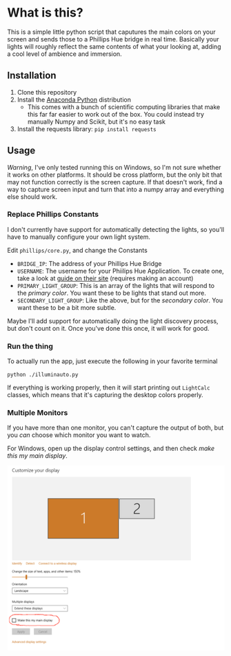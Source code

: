 # What is this?
This is a simple little python script that caputures the main colors on your
screen and sends those to a Phillips Hue bridge in real time. Basically your
lights will roughly reflect the same contents of what your looking at, adding
a cool level of ambience and immersion. 

## Installation

1. Clone this repository
2. Install the [Anaconda Python](https://www.continuum.io/downloads) distribution
    - This comes with a bunch of scientific computing libraries that make this far
      far easier to work out of the box. You could instead try manually Numpy and Scikit,
      but it's no easy task
3. Install the requests library: `pip install requests`

## Usage

*Warning*, I've only tested running this on Windows, so I'm not sure whether it works
on other platforms. It should be cross platform, but the only bit that may not function
correctly is the screen capture. If that doesn't work, find a way to capture screen input
and turn that into a numpy array and everything else should work.

### Replace Phillips Constants

I don't currently have support for automatically detecting the lights, so you'll have
to manually configure your own light system.

Edit `phillips/core.py`, and change the Constants

- `BRIDGE_IP`: The address of your Phillips Hue Bridge
- `USERNAME`: The username for your Phiilips Hue Application. To create one, take a look
              at [guide on their site](http://www.developers.meethue.com/documentation/getting-started)
              (requires making an account)
- `PRIMARY_LIGHT_GROUP`: This is an array of the lights that will respond to the _primary color_. You want these
                         to be lights that stand out more.
- `SECONDARY_LIGHT_GROUP`: Like the above, but for the _secondary color_. You want these to be
                           a bit more subtle.

Maybe I'll add support for automatically doing the light discovery process, but don't count on it.
Once you've done this once, it will work for good.
### Run the thing

To actually run the app, just execute the following in your favorite terminal

```
python ./illuminauto.py
```

If everything is working properly, then it will start printing out `LightCalc` classes, which means
that it's capturing the desktop colors properly.

### Multiple Monitors
If you have more than one monitor, you can't capture the output of both, but you _can_
choose which monitor you want to watch.

For Windows, open up the display control settings, and then check _make this my main display_.

![Windows 10 Help](/multi_monitor.png)